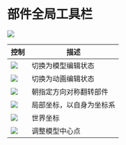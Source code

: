 # 部件全局工具栏

![](/QQ20241113-001357.png)

| 控制 | 描述 |
| --- | --- |
| ![](/QQ20241113-001505.png) | 切换为模型编辑状态 |
| ![](/QQ20241113-001526.png) | 切换为动画编辑状态 |
| ![](/QQ20241113-001539.png) | 朝指定方向对称翻转部件 |
| ![](/QQ20241113-001554.png) | 局部坐标，以自身为坐标系  |
| ![](/QQ20241113-001610.png) | 世界坐标 |
| ![](/QQ20241113-001622.png) | 调整模型中心点 |

